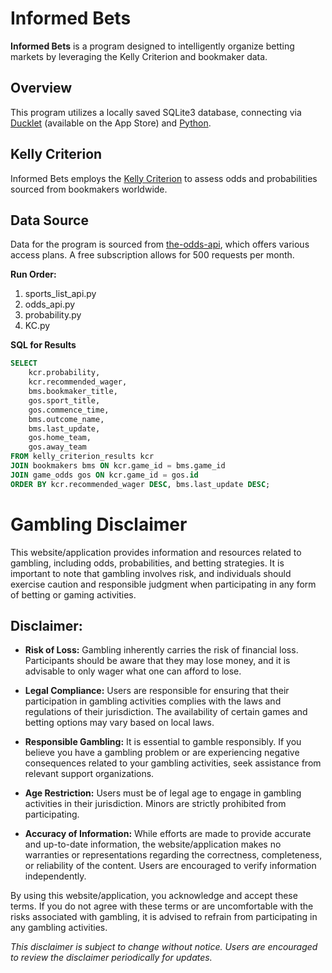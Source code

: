 # Informed Bets

**Informed Bets** is a program designed to intelligently organize betting markets by leveraging the Kelly Criterion and bookmaker data.

## Overview

This program utilizes a locally saved SQLite3 database, connecting via [Ducklet](https://apps.apple.com/us/app/ducklet/id6447237898?mt=12) (available on the App Store) and [Python](https://www.python.org/downloads/).

## Kelly Criterion

Informed Bets employs the [Kelly Criterion](https://www.techopedia.com/gambling-guides/kelly-criterion-gambling) to assess odds and probabilities sourced from bookmakers worldwide.

## Data Source

Data for the program is sourced from [the-odds-api](https://the-odds-api.com), which offers various access plans. A free subscription allows for 500 requests per month.

**Run Order:**

1. sports_list_api.py
2. odds_api.py
3. probability.py
4. KC.py

**SQL for Results**

```sql
SELECT 
    kcr.probability,
    kcr.recommended_wager,
    bms.bookmaker_title,
    gos.sport_title,
    gos.commence_time,
    bms.outcome_name,
    bms.last_update,
    gos.home_team,
    gos.away_team
FROM kelly_criterion_results kcr
JOIN bookmakers bms ON kcr.game_id = bms.game_id
JOIN game_odds gos ON kcr.game_id = gos.id
ORDER BY kcr.recommended_wager DESC, bms.last_update DESC;
```

# Gambling Disclaimer

This website/application provides information and resources related to gambling, including odds, probabilities, and betting strategies. It is important to note that gambling involves risk, and individuals should exercise caution and responsible judgment when participating in any form of betting or gaming activities.

## Disclaimer:

- **Risk of Loss:** Gambling inherently carries the risk of financial loss. Participants should be aware that they may lose money, and it is advisable to only wager what one can afford to lose.

- **Legal Compliance:** Users are responsible for ensuring that their participation in gambling activities complies with the laws and regulations of their jurisdiction. The availability of certain games and betting options may vary based on local laws.

- **Responsible Gambling:** It is essential to gamble responsibly. If you believe you have a gambling problem or are experiencing negative consequences related to your gambling activities, seek assistance from relevant support organizations.

- **Age Restriction:** Users must be of legal age to engage in gambling activities in their jurisdiction. Minors are strictly prohibited from participating.

- **Accuracy of Information:** While efforts are made to provide accurate and up-to-date information, the website/application makes no warranties or representations regarding the correctness, completeness, or reliability of the content. Users are encouraged to verify information independently.

By using this website/application, you acknowledge and accept these terms. If you do not agree with these terms or are uncomfortable with the risks associated with gambling, it is advised to refrain from participating in any gambling activities.

*This disclaimer is subject to change without notice. Users are encouraged to review the disclaimer periodically for updates.*
